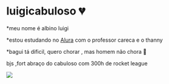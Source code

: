 # **luigicabuloso** 💔

*meu nome é albino luigi 

*estou estudando no [Alura](https://www.alura.com.br) com o professor careca e o thanny 

*bagui tá dificil, quero chorar , mas homem não chora 🤟

bjs ,fort abraço do cabuloso com 300h de rocket league


![](https://media1.tenor.com/m/ta3MgeKyiRoAAAAC/ippo-punch.gif)
